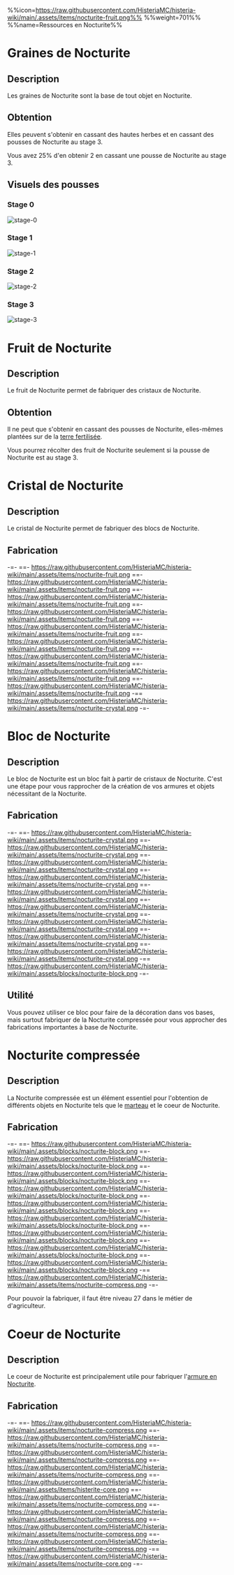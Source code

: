 %%icon=https://raw.githubusercontent.com/HisteriaMC/histeria-wiki/main/.assets/items/nocturite-fruit.png%%
%%weight=701%%
%%name=Ressources en Nocturite%%

# Graines de Nocturite

## Description
Les graines de Nocturite sont la base de tout objet en Nocturite.  

## Obtention
Elles peuvent s'obtenir en cassant des hautes herbes et en cassant des pousses de Nocturite au stage 3.

Vous avez 25% d'en obtenir 2 en cassant une pousse de Nocturite au stage 3.

## Visuels des pousses

### Stage 0
![stage-0](https://raw.githubusercontent.com/HisteriaMC/histeria-wiki/main/.assets/pictures/nocturite-plant-stage-0.png)

### Stage 1
![stage-1](https://raw.githubusercontent.com/HisteriaMC/histeria-wiki/main/.assets/pictures/nocturite-plant-stage-1.png)

### Stage 2
![stage-2](https://raw.githubusercontent.com/HisteriaMC/histeria-wiki/main/.assets/pictures/nocturite-plant-stage-2-2.png)

### Stage 3
![stage-3](https://raw.githubusercontent.com/HisteriaMC/histeria-wiki/main/.assets/pictures/nocturite-plant-stage-3.png)



# Fruit de Nocturite

## Description
Le fruit de Nocturite permet de fabriquer des cristaux de Nocturite.

## Obtention
Il ne peut que s'obtenir en cassant des pousses de Nocturite, elles-mêmes plantées sur de la [terre fertilisée](https://histeria.fr/wiki/2-equipement/farm).

 Vous pourrez récolter des fruit de Nocturite seulement si la pousse de Nocturite est au stage 3.


# Cristal de Nocturite

## Description
Le cristal de Nocturite permet de fabriquer des blocs de Nocturite.

## Fabrication
-=-
 ==- https://raw.githubusercontent.com/HisteriaMC/histeria-wiki/main/.assets/items/nocturite-fruit.png
 ==- https://raw.githubusercontent.com/HisteriaMC/histeria-wiki/main/.assets/items/nocturite-fruit.png
 ==- https://raw.githubusercontent.com/HisteriaMC/histeria-wiki/main/.assets/items/nocturite-fruit.png
 ==- https://raw.githubusercontent.com/HisteriaMC/histeria-wiki/main/.assets/items/nocturite-fruit.png
 ==- https://raw.githubusercontent.com/HisteriaMC/histeria-wiki/main/.assets/items/nocturite-fruit.png
 ==- https://raw.githubusercontent.com/HisteriaMC/histeria-wiki/main/.assets/items/nocturite-fruit.png
 ==- https://raw.githubusercontent.com/HisteriaMC/histeria-wiki/main/.assets/items/nocturite-fruit.png
 ==- https://raw.githubusercontent.com/HisteriaMC/histeria-wiki/main/.assets/items/nocturite-fruit.png
 ==- https://raw.githubusercontent.com/HisteriaMC/histeria-wiki/main/.assets/items/nocturite-fruit.png
 -== https://raw.githubusercontent.com/HisteriaMC/histeria-wiki/main/.assets/items/nocturite-crystal.png
-=-


# Bloc de Nocturite

## Description
Le bloc de Nocturite est un bloc fait à partir de cristaux de Nocturite. C'est une étape pour vous rapprocher de la création de vos armures et objets nécessitant de la Nocturite.

## Fabrication
-=-
 ==- https://raw.githubusercontent.com/HisteriaMC/histeria-wiki/main/.assets/items/nocturite-crystal.png
 ==- https://raw.githubusercontent.com/HisteriaMC/histeria-wiki/main/.assets/items/nocturite-crystal.png
 ==- https://raw.githubusercontent.com/HisteriaMC/histeria-wiki/main/.assets/items/nocturite-crystal.png
 ==- https://raw.githubusercontent.com/HisteriaMC/histeria-wiki/main/.assets/items/nocturite-crystal.png
 ==- https://raw.githubusercontent.com/HisteriaMC/histeria-wiki/main/.assets/items/nocturite-crystal.png
 ==- https://raw.githubusercontent.com/HisteriaMC/histeria-wiki/main/.assets/items/nocturite-crystal.png
 ==- https://raw.githubusercontent.com/HisteriaMC/histeria-wiki/main/.assets/items/nocturite-crystal.png
 ==- https://raw.githubusercontent.com/HisteriaMC/histeria-wiki/main/.assets/items/nocturite-crystal.png
 ==- https://raw.githubusercontent.com/HisteriaMC/histeria-wiki/main/.assets/items/nocturite-crystal.png
 -== https://raw.githubusercontent.com/HisteriaMC/histeria-wiki/main/.assets/blocks/nocturite-block.png
-=-

## Utilité
Vous pouvez utiliser ce bloc pour faire de la décoration dans vos bases, mais surtout fabriquer de la Nocturite compressée pour vous approcher des fabrications importantes à base de Nocturite.


# Nocturite compressée

## Description
La Nocturite compressée est un élément essentiel pour l'obtention de différents objets en Nocturite tels que le [marteau](https://histeria.fr/wiki/2-equipement/tools) et le coeur de Nocturite.

## Fabrication
-=-
 ==- https://raw.githubusercontent.com/HisteriaMC/histeria-wiki/main/.assets/blocks/nocturite-block.png
 ==- https://raw.githubusercontent.com/HisteriaMC/histeria-wiki/main/.assets/blocks/nocturite-block.png
 ==- https://raw.githubusercontent.com/HisteriaMC/histeria-wiki/main/.assets/blocks/nocturite-block.png
 ==- https://raw.githubusercontent.com/HisteriaMC/histeria-wiki/main/.assets/blocks/nocturite-block.png
 ==- https://raw.githubusercontent.com/HisteriaMC/histeria-wiki/main/.assets/blocks/nocturite-block.png
 ==- https://raw.githubusercontent.com/HisteriaMC/histeria-wiki/main/.assets/blocks/nocturite-block.png
 ==- https://raw.githubusercontent.com/HisteriaMC/histeria-wiki/main/.assets/blocks/nocturite-block.png
 ==- https://raw.githubusercontent.com/HisteriaMC/histeria-wiki/main/.assets/blocks/nocturite-block.png
 ==- https://raw.githubusercontent.com/HisteriaMC/histeria-wiki/main/.assets/blocks/nocturite-block.png
 -== https://raw.githubusercontent.com/HisteriaMC/histeria-wiki/main/.assets/items/nocturite-compress.png
-=-

Pour pouvoir la fabriquer, il faut être niveau 27 dans le métier de d'agriculteur.


# Coeur de Nocturite

## Description
Le coeur de Nocturite est principalement utile pour fabriquer l'[armure en Nocturite](https://histeria.fr/wiki/2-equipement/nocturite-armor).

## Fabrication
-=-
 ==- https://raw.githubusercontent.com/HisteriaMC/histeria-wiki/main/.assets/items/nocturite-compress.png
 ==- https://raw.githubusercontent.com/HisteriaMC/histeria-wiki/main/.assets/items/nocturite-compress.png
 ==- https://raw.githubusercontent.com/HisteriaMC/histeria-wiki/main/.assets/items/nocturite-compress.png
 ==- https://raw.githubusercontent.com/HisteriaMC/histeria-wiki/main/.assets/items/nocturite-compress.png
 ==- https://raw.githubusercontent.com/HisteriaMC/histeria-wiki/main/.assets/items/histerite-core.png
 ==- https://raw.githubusercontent.com/HisteriaMC/histeria-wiki/main/.assets/items/nocturite-compress.png
 ==- https://raw.githubusercontent.com/HisteriaMC/histeria-wiki/main/.assets/items/nocturite-compress.png
 ==- https://raw.githubusercontent.com/HisteriaMC/histeria-wiki/main/.assets/items/nocturite-compress.png
 ==- https://raw.githubusercontent.com/HisteriaMC/histeria-wiki/main/.assets/items/nocturite-compress.png
 -== https://raw.githubusercontent.com/HisteriaMC/histeria-wiki/main/.assets/items/nocturite-core.png
-=-
